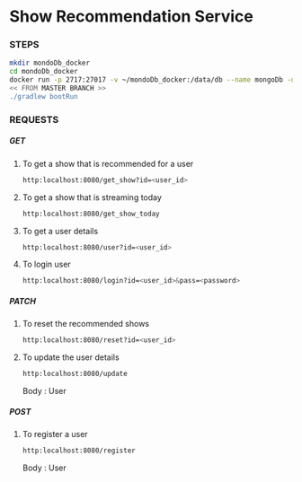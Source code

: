 # Show Recommendation Service

### STEPS

```sh Install and set up docker 
mkdir mondoDb_docker
cd mondoDb_docker
docker run -p 2717:27017 -v ~/mondoDb_docker:/data/db --name mongoDb -d mongo:latest
<< FROM MASTER BRANCH >>
./gradlew bootRun
```

### REQUESTS

##### GET
1) To get a show that is recommended for a user
    ```sh
    http:localhost:8080/get_show?id=<user_id>
    ```
2) To get a show that is streaming today
    ```sh
    http:localhost:8080/get_show_today
    ```
3) To get a user details
    ```sh
    http:localhost:8080/user?id=<user_id>
    ```
4) To login user
    ```sh
    http:localhost:8080/login?id=<user_id>&pass=<password>
    ```

##### PATCH
1) To reset the recommended shows
    ```sh
    http:localhost:8080/reset?id=<user_id>
    ```
2) To update the user details
    ```sh
    http:localhost:8080/update
    ```
    Body : User
##### POST
1) To register a user
    ```sh
    http:localhost:8080/register
    ```
    Body : User

